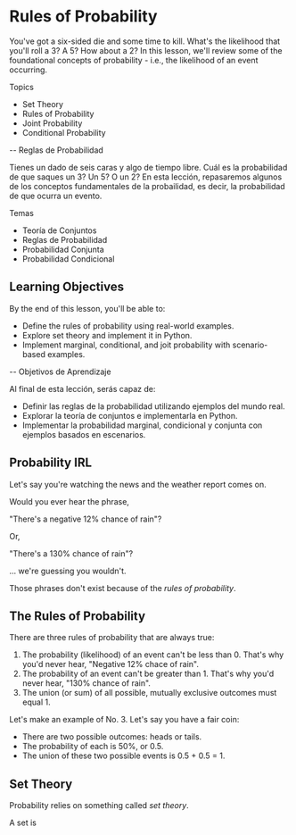 # Rules of Probability

You've got a six-sided die and some time to kill. What's the likelihood that you'll roll a 3? A 5? How about a 2? In this lesson, we'll review some of the foundational concepts of probability - i.e., the likelihood of an event occurring.

Topics
- Set Theory
- Rules of Probability
- Joint Probability
- Conditional Probability

--
Reglas de Probabilidad

Tienes un dado de seis caras y algo de tiempo libre. Cuál es la probabilidad de que saques un 3? Un 5? O un 2? En esta lección, repasaremos algunos de los conceptos fundamentales de la probailidad, es decir, la probabilidad de que ocurra un evento.

Temas
- Teoría de Conjuntos
- Reglas de Probabilidad
- Probabilidad Conjunta
- Probabilidad Condicional

## Learning Objectives

By the end of this lesson, you'll be able to:

- Define the rules of probability using real-world examples.
- Explore set theory and implement it in Python.
- Implement marginal, conditional, and joit probability with scenario-based examples.

--
Objetivos de Aprendizaje

Al final de esta lección, serás capaz de:

- Definir las reglas de la probabilidad utilizando ejemplos del mundo real.
- Explorar la teoría de conjuntos e implementarla en Python.
- Implementar la probabilidad marginal, condicional y conjunta con ejemplos basados en escenarios.

## Probability IRL

Let's say you're watching the news and the weather report comes on.

Would you ever hear the phrase,

"There's a negative 12% chance of rain"?

Or,

"There's a 130% chance of rain"?

... we're guessing you wouldn't.

Those phrases don't exist because of the *rules of probability*.

## The Rules of Probability

There are three rules of probability that are always true:

1. The probability (likelihood) of an event can't be less than 0. That's why you'd never hear, "Negative 12% chace of rain".
2. The probability of an event can't be greater than 1. That's why you'd never hear, "130% chance of rain".
3. The union (or sum) of all possible, mutually exclusive outcomes must equal 1.

Let's make an example of No. 3. Let's say you have a fair coin:

- There are two possible outcomes: heads or tails.
- The probability of each is 50%, or 0.5.
- The union of these two possible events is 0.5 + 0.5 = 1.

## Set Theory

Probability relies on something called *set theory*.

A set is 
